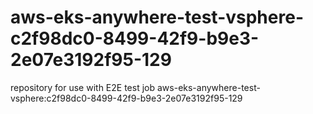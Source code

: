 # aws-eks-anywhere-test-vsphere-c2f98dc0-8499-42f9-b9e3-2e07e3192f95-129
repository for use with E2E test job aws-eks-anywhere-test-vsphere:c2f98dc0-8499-42f9-b9e3-2e07e3192f95-129
